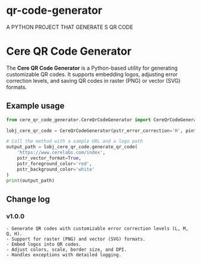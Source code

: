 # qr-code-generator
A PYTHON PROJECT THAT GENERATE S QR CODE
# Cere QR Code Generator

The **Cere QR Code Generator** is a Python-based utility for generating customizable QR codes. It supports embedding
logos, adjusting error correction levels, and saving QR codes in raster (PNG) or vector (SVG) formats.

## Example usage

```python
from cere_qr_code_generator.CereQrCodeGenerator import CereQrCodeGenerator

lobj_cere_qr_code = CereQrCodeGenerator(pstr_error_correction='H', pint_scale=100, pint_border=4, pint_dpi=300)

# Call the method with a sample URL and a logo path
output_path = lobj_cere_qr_code.generate_qr_code(
    'https://www.cerelabs.com/index',
    pstr_vector_format=True,
    pstr_foreground_color='red',
    pstr_background_color='white'
)
print(output_path)
```

## Change log

### v1.0.0

```text
- Generate QR codes with customizable error correction levels (L, M, Q, H).
- Support for raster (PNG) and vector (SVG) formats.
- Embed logos into QR codes.
- Adjust colors, scale, border size, and DPI.
- Handles exceptions with detailed logging.
```
